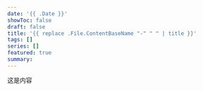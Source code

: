 ```yaml
---
date: '{{ .Date }}'
showToc: false
draft: false
title: '{{ replace .File.ContentBaseName "-" " " | title }}'
tags: []
series: []
featured: true
summary:
---
```


这是内容